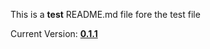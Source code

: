 This is a **test** README.md file fore the test file

Current Version: **[0.1.1](https://github.com/amkirwan/grunt-build/releases/tag/v0.1.1)**

